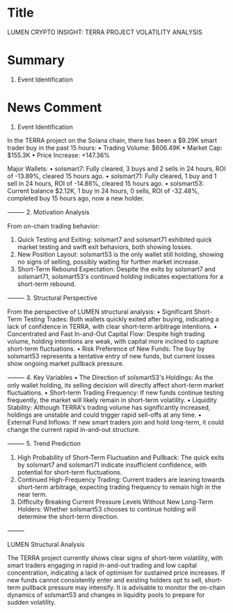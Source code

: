 # Title
LUMEN CRYPTO INSIGHT: TERRA PROJECT VOLATILITY ANALYSIS

# Summary
1. Event Identification

# News Comment
1. Event Identification

In the TERRA project on the Solana chain, there has been a $9.29K smart trader buy in the past 15 hours:
• Trading Volume: $606.49K
• Market Cap: $155.3K
• Price Increase: +147.36%

Major Wallets:
• solsmart7: Fully cleared, 3 buys and 2 sells in 24 hours, ROI of -13.89%, cleared 15 hours ago.
• solsmart71: Fully cleared, 1 buy and 1 sell in 24 hours, ROI of -14.86%, cleared 15 hours ago.
• solsmart53: Current balance $2.12K, 1 buy in 24 hours, 0 sells, ROI of -32.48%, completed buy 15 hours ago, now a new holder.

⸻
2. Motivation Analysis

From on-chain trading behavior:
1. Quick Testing and Exiting: solsmart7 and solsmart71 exhibited quick market testing and swift exit behaviors, both showing losses.
2. New Position Layout: solsmart53 is the only wallet still holding, showing no signs of selling, possibly waiting for further market increase.
3. Short-Term Rebound Expectation: Despite the exits by solsmart7 and solsmart71, solsmart53's continued holding indicates expectations for a short-term rebound.

⸻
3. Structural Perspective

From the perspective of LUMEN structural analysis:
• Significant Short-Term Testing Trades: Both wallets quickly exited after buying, indicating a lack of confidence in TERRA, with clear short-term arbitrage intentions.
• Concentrated and Fast In-and-Out Capital Flow: Despite high trading volume, holding intentions are weak, with capital more inclined to capture short-term fluctuations.
• Risk Preference of New Funds: The buy by solsmart53 represents a tentative entry of new funds, but current losses show ongoing market pullback pressure.

⸻
4. Key Variables
• The Direction of solsmart53's Holdings: As the only wallet holding, its selling decision will directly affect short-term market fluctuations.
• Short-term Trading Frequency: If new funds continue testing frequently, the market will likely remain in short-term volatility.
• Liquidity Stability: Although TERRA's trading volume has significantly increased, holdings are unstable and could trigger rapid sell-offs at any time.
• External Fund Inflows: If new smart traders join and hold long-term, it could change the current rapid in-and-out structure.

⸻
5. Trend Prediction
1. High Probability of Short-Term Fluctuation and Pullback: The quick exits by solsmart7 and solsmart71 indicate insufficient confidence, with potential for short-term fluctuations.
2. Continued High-Frequency Trading: Current traders are leaning towards short-term arbitrage, expecting trading frequency to remain high in the near term.
3. Difficulty Breaking Current Pressure Levels Without New Long-Term Holders: Whether solsmart53 chooses to continue holding will determine the short-term direction.

⸻

LUMEN Structural Analysis

The TERRA project currently shows clear signs of short-term volatility, with smart traders engaging in rapid in-and-out trading and low capital concentration, indicating a lack of optimism for sustained price increases. If new funds cannot consistently enter and existing holders opt to sell, short-term pullback pressure may intensify. It is advisable to monitor the on-chain dynamics of solsmart53 and changes in liquidity pools to prepare for sudden volatility.
